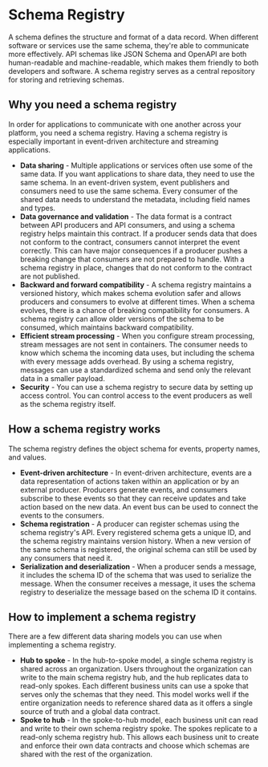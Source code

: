 # Schema Registry

A schema defines the structure and format of a data record.
When different software or services use the same schema, they're able to communicate more effectively.
API schemas like JSON Schema and OpenAPI are both human-readable and machine-readable, which makes them friendly to both developers and software.
A schema registry serves as a central repository for storing and retrieving schemas. 

## Why you need a schema registry

In order for applications to communicate with one another across your platform, you need a schema registry.
Having a schema registry is especially important in event-driven architecture and streaming applications.

+ **Data sharing** - Multiple applications or services often use some of the same data.
If you want applications to share data, they need to use the same schema.
In an event-driven system, event publishers and consumers need to use the same schema.
Every consumer of the shared data needs to understand the metadata, including field names and types.
+ **Data governance and validation** - The data format is a contract between API producers and API consumers, and using a schema registry helps maintain this contract.
If a producer sends data that does not conform to the contract, consumers cannot interpret the event correctly.
This can have major consequences if a producer pushes a breaking change that consumers are not prepared to handle.
With a schema registry in place, changes that do not conform to the contract are not published.
+ **Backward and forward compatibility** - A schema registry maintains a versioned history, which makes schema evolution safer and allows producers and consumers to evolve at different times.
When a schema evolves, there is a chance of breaking compatibility for consumers.
A schema registry can allow older versions of the schema to be consumed, which maintains backward compatibility.
+ **Efficient stream processing** - When you configure stream processing, stream messages are not sent in containers.
The consumer needs to know which schema the incoming data uses, but including the schema with every message adds overhead.
By using a schema registry, messages can use a standardized schema and send only the relevant data in a smaller payload.
+ **Security** - You can use a schema registry to secure data by setting up access control.
You can control access to the event producers as well as the schema registry itself.

## How a schema registry works

The schema registry defines the object schema for events, property names, and values.

+ **Event-driven architecture** - In event-driven architecture, events are a data representation of actions taken within an application or by an external producer.
Producers generate events, and consumers subscribe to these events so that they can receive updates and take action based on the new data.
An event bus can be used to connect the events to the consumers.
+ **Schema registration** - A producer can register schemas using the schema registry's API.
Every registered schema gets a unique ID, and the schema registry maintains version history.
When a new version of the same schema is registered, the original schema can still be used by any consumers that need it.
+ **Serialization and deserialization** - When a producer sends a message, it includes the schema ID of the schema that was used to serialize the message.
When the consumer receives a message, it uses the schema registry to deserialize the message based on the schema ID it contains.

## How to implement a schema registry

There are a few different data sharing models you can use when implementing a schema registry.

+ **Hub to spoke** - In the hub-to-spoke model, a single schema registry is shared across an organization.
Users throughout the organization can write to the main schema registry hub, and the hub replicates data to read-only spokes.
Each different business units can use a spoke that serves only the schemas that they need.
This model works well if the entire organization needs to reference shared data as it offers a single source of truth and a global data contract.
+ **Spoke to hub** - In the spoke-to-hub model, each business unit can read and write to their own schema registry spoke.
The spokes replicate to a read-only schema registry hub.
This allows each business unit to create and enforce their own data contracts and choose which schemas are shared with the rest of the organization.